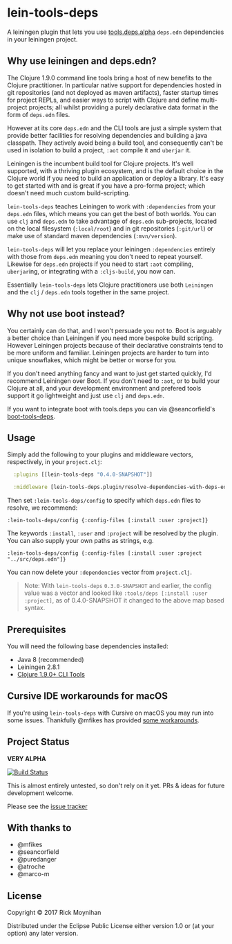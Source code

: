 # lein-tools-deps

A leiningen plugin that lets you
use [tools.deps.alpha](https://github.com/clojure/tools.deps.alpha)
`deps.edn` dependencies in your leiningen project.

## Why use leiningen and deps.edn?

The Clojure 1.9.0 command line tools bring a host of new benefits to
the Clojure practitioner.  In particular native support for
dependencies hosted in git repositories (and not deployed as maven
artifacts), faster startup times for project REPLs, and easier ways to
script with Clojure and define multi-project projects; all whilst
providing a purely declarative data format in the form of `deps.edn`
files.

However at its core `deps.edn` and the CLI tools are just a simple
system that provide better facilities for resolving dependencies and
building a java classpath.  They actively avoid being a build tool,
and consequently can't be used in isolation to build a project, `:aot`
compile it and `uberjar` it.

Leiningen is the incumbent build tool for Clojure projects.  It's well
supported, with a thriving plugin ecosystem, and is the default choice
in the Clojure world if you need to build an application or deploy a
library.  It's easy to get started with and is great if you have a
pro-forma project; which doesn't need much custom build-scripting.

`lein-tools-deps` teaches Leiningen to work with `:dependencies` from
your `deps.edn` files, which means you can get the best of both
worlds.  You can use `clj` and `deps.edn` to take advantage of
`deps.edn` sub-projects, located on the local filesystem
(`:local/root`) and in git repositories (`:git/url`) or make use of
standard maven dependencies (`:mvn/version`).

`lein-tools-deps` will let you replace your leiningen `:dependencies`
entirely with those from `deps.edn` meaning you don't need to repeat
yourself.  Likewise for `deps.edn` projects if you need to start
`:aot` compiling, `uberjar`ing, or integrating with a `:cljs-build`,
you now can.

Essentially `lein-tools-deps` lets Clojure practitioners use both
`Leiningen` and the `clj` / `deps.edn` tools together in the same
project.

## Why not use boot instead?

You certainly can do that, and I won't persuade you not to.  Boot is
arguably a better choice than Leiningen if you need more bespoke build
scripting.  However Leiningen projects because of their declarative
constraints tend to be more uniform and familiar.  Leiningen projects
are harder to turn into unique snowflakes, which might be better or
worse for you.

If you don't need anything fancy and want to just get started quickly,
I'd recommend Leiningen over Boot.  If you don't need to `:aot`, or to
build your Clojure at all, and your development environment and
prefered tools support it go lightweight and just use `clj` and
`deps.edn`.

If you want to integrate boot with tools.deps you can via @seancorfield's 
[boot-tools-deps](https://github.com/seancorfield/boot-tools-deps/).

## Usage

Simply add the following to your plugins and middleware vectors,
respectively, in your `project.clj`:

```clojure
  :plugins [[lein-tools-deps "0.4.0-SNAPSHOT"]]
```

```clojure
  :middleware [lein-tools-deps.plugin/resolve-dependencies-with-deps-edn]
```

Then set `:lein-tools-deps/config` to specify which `deps.edn` files to resolve, we recommend:

```
:lein-tools-deps/config {:config-files [:install :user :project]}
```

The keywords `:install`, `:user` and `:project` will be resolved by the
plugin.  You can also supply your own paths as strings, e.g.

`:lein-tools-deps/config {:config-files [:install :user :project "../src/deps.edn"]}`

You can now delete your `:dependencies` vector from `project.clj`.

> Note: With `lein-tools-deps` `0.3.0-SNAPSHOT` and earlier, the
> config value was a vector and looked like `:tools/deps [:install
> :user :project]`, as of 0.4.0-SNAPSHOT it changed to the above map
> based syntax.

## Prerequisites

You will need the following base dependencies installed:

- Java 8 (recommended)
- Leiningen 2.8.1
- [Clojure 1.9.0+ CLI Tools](https://clojure.org/guides/getting_started)

## Cursive IDE workarounds for macOS

If you're using `lein-tools-deps` with Cursive on macOS you may run into some issues.  Thankfully @mfikes has provided [some workarounds](https://gist.github.com/mfikes/f803fef3013927c376063a3d72b69d60).

## Project Status

**VERY ALPHA**

[![Build Status](https://travis-ci.org/RickMoynihan/lein-tools-deps.svg?branch=master)](https://travis-ci.org/RickMoynihan/lein-tools-deps)

This is almost entirely untested, so don't rely on it yet.  PRs &
ideas for future development welcome.

Please see the [issue tracker](https://github.com/RickMoynihan/lein-tools-deps/issues)

## With thanks to

- @mfikes
- @seancorfield
- @puredanger
- @atroche
- @marco-m

## License

Copyright © 2017 Rick Moynihan

Distributed under the Eclipse Public License either version 1.0 or (at
your option) any later version.
